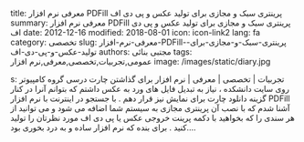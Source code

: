 title: معرفی نرم افزار PDFill  پرینتری سبک و مجازی برای تولید عکس و پی دی اف
summary: معرفی نرم افزار PDFill  پرینتری سبک و مجازی برای تولید عکس و پی دی اف
date: 2012-12-16
modified: 2018-08-01
icon:  icon-link2
lang: fa
category: تخصصی
slug: معرفی-نرم-افزار-PDFill-پرینتری-سبک-و-مجازی-برای-تولید-عکس-و-پی-دی-اف
authors: مجتبی بنائی
tags: عمومی,تجربیات,تخصصی,معرفی,نرم افزار
image: /images/static/diary.jpg

s: تجربیات | تخصصی | معرفی | نرم افزار برای  گذاشتن  چارت  درسی  گروه  کامپیوتر  روی  سایت  دانشکده  ،  نیاز  به  تبدیل  فایل  های  ورد  به  عکس  داشتم  که  بتوانم  آنرا  در  کنار  گزینه دانلود  چارت  برای  نمایش  نیز قرار  دهم .  با جستجو در اینترنت  با  نرم  افزار  PDFill آشنا شدم که با نصب آن پرینتری مجازی به سیستم شما اضافه می شود و می توانید از هر سندی را که بخواهید با دکمه پرینت خروجی عکس یا پی دی اف مورد نظرتان را تولید کنید .  برای بنده که نرم افزار ساده و به درد بخوری بود....